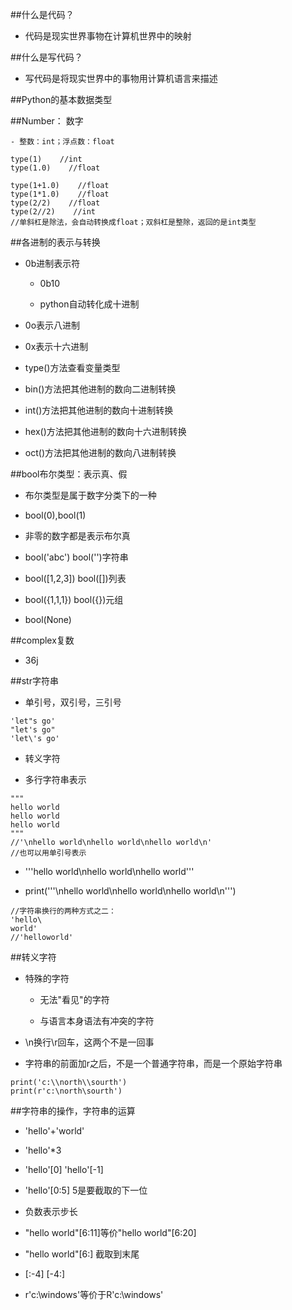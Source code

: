 ##什么是代码？

- 代码是现实世界事物在计算机世界中的映射




##什么是写代码？

- 写代码是将现实世界中的事物用计算机语言来描述





##Python的基本数据类型

##Number： 数字

    - 整数：int；浮点数：float


```
type(1)    //int
type(1.0)    //float

type(1+1.0)    //float
type(1*1.0)    //float
type(2/2)    //float
type(2//2)    //int
//单斜杠是除法，会自动转换成float；双斜杠是整除，返回的是int类型
```




##各进制的表示与转换

- 0b进制表示符

    - 0b10
    
    - python自动转化成十进制
    
- 0o表示八进制

- 0x表示十六进制


- type()方法查看变量类型

- bin()方法把其他进制的数向二进制转换

- int()方法把其他进制的数向十进制转换

- hex()方法把其他进制的数向十六进制转换

- oct()方法把其他进制的数向八进制转换





##bool布尔类型：表示真、假

- 布尔类型是属于数字分类下的一种

- bool(0),bool(1)

- 非零的数字都是表示布尔真

- bool('abc')    bool('')字符串

- bool([1,2,3])    bool([])列表

- bool({1,1,1})    bool({})元组

- bool(None)




##complex复数

- 36j





##str字符串

- 单引号，双引号，三引号

```
'let"s go'
"let's go"
'let\'s go'
```

- 转义字符

- 多行字符串表示

```
"""
hello world
hello world
hello world
"""
//'\nhello world\nhello world\nhello world\n'
//也可以用单引号表示
```

- '''hello world\nhello world\nhello world'''

- print('''\nhello world\nhello world\nhello world\n''')

```
//字符串换行的两种方式之二：
'hello\
world'
//'helloworld'
```



##转义字符

- 特殊的字符

    - 无法"看见"的字符
    
    - 与语言本身语法有冲突的字符
    
- \n换行\r回车，这两个不是一回事

- 字符串的前面加r之后，不是一个普通字符串，而是一个原始字符串

```
print('c:\\north\\sourth')
print(r'c:\north\sourth')
```



##字符串的操作，字符串的运算

- 'hello'+'world'

- 'hello'*3

- 'hello'[0]    'hello'[-1]

- 'hello'[0:5]    5是要截取的下一位

- 负数表示步长

- "hello world"[6:11]等价"hello world"[6:20]

- "hello world"[6:]    截取到末尾

- [:-4]    [-4:]

- r'c:\windows'等价于R'c:\windows'














